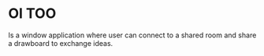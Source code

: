 # OI TOO

Is a window application where user can connect to a shared room and share a drawboard to exchange ideas.
